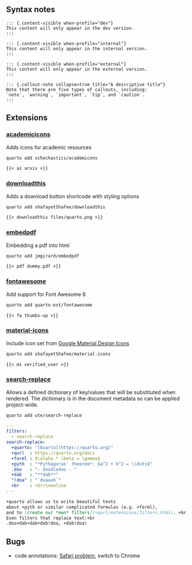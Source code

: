 ## Syntax notes

```
::: {.content-visible when-profile="dev"}
This content will only appear in the dev version.
:::

::: {.content-visible when-profile="internal"}
This content will only appear in the internal version.
:::

::: {.content-visible when-profile="external"}
This content will only appear in the external version.
:::

::: {.callout-note collapse=true title="A descriptive title"}
Note that there are five types of callouts, including:
`note`, `warning`, `important`, `tip`, and `caution`.
:::
```

## Extensions

### [academicicons](https://github.com/schochastics/academicons)

Adds icons for academic resources

```bash
quarto add schochastics/academicons
```

```markdown
{{< ai arxiv >}}
```

### [downloadthis](https://github.com/shafayetShafee/downloadthis)

Adds a download button shortcode with styling options

```bash
quarto add shafayetShafee/downloadthis
```

```markdown
{{< downloadthis files/quarto.png >}}
```

### [embedpdf](https://github.com/jmgirard/embedpdf)

Embedding a pdf into html

```bash
quarto add jmgirard/embedpdf
```

```markdown
{{< pdf dummy.pdf >}}
```

### [fontawesome](https://github.com/quarto-ext/fontawesome)

Add support for Font Awesome 6

```bash
quarto add quarto-ext/fontawesome
```

```markdown
{{< fa thumbs-up >}} 
```

### [material-icons](https://github.com/shafayetShafee/material-icons)

Include icon set from [Google Material Design Icons](https://fonts.google.com/icons?icon.set=Material+Icons)

```bash
quarto add shafayetShafee/material-icons
```

```markdown
{{< mi verified_user >}}
```

### [search-replace](https://github.com/ute/search-replace)

Allows a defined dictionary of key/values that will be substituted when rendered. The dictionary is in the document metadata so can be applied project-wide.

```bash
quarto add ute/search-replace
```

```yaml
---
filters:
  - search-replace
search-replace:
  +quarto: "[Quarto](https://quarto.org)"
  +qurl  : https://quarto.org/docs
  +forml : $\alpha * \beta = \gamma$
  +pyth  : "*Pythagoras' theorem*: $a^2 + b^2 = \\dots$"
  .doo   : "- doodledoo - "
  +dab   : "**dab**"
  "!doa" : "`duaaah`"
  +br    : <br>\newline
---  
```

```markdown
+quarto allows us to write beautiful texts 
about +pyth or similar complicated formulas (e.g. +forml), 
and to [create our *own* filters](+qurl/extensions/filters.html). +br
Even filters that replace text:+br
.doo+dab+dab+dab!doa, +dab!doa!
```

## Bugs

* code annotations: [Safari problem](https://github.com/quarto-dev/quarto-cli/issues/6387), switch to Chrome
